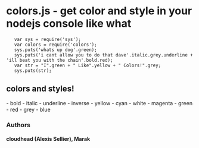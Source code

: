 <h1>colors.js - get color and style in your nodejs console like what</h1>

       var sys = require('sys');
       var colors = require('colors');
       sys.puts('whats up dog'.green);
       sys.puts('i cant allow you to do that dave'.italic.grey.underline + 'ill beat you with the chain'.bold.red);
       var str = "I".green + " Like".yellow + " Colors!".grey;
       sys.puts(str);


<h2>colors and styles!</h2>
- bold
- italic
- underline
- inverse
- yellow
- cyan
- white
- magenta
- green
- red
- grey
- blue


### Authors 

#### cloudhead (Alexis Sellier), Marak